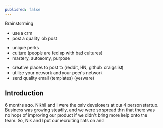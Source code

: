 ```yaml
---
published: false
---
```


Brainstorming
* use a crm
* post a quality job post
- unique perks
- culture (people are fed up with bad cultures)
- mastery, autonomy, purpose

* creative places to post to (reddit, HN, github, craigslist)
* utilize your network and your peer's network
* send quality email (templates) (yesware)

## Introduction

6 months ago, Nikhil and I were the only developers at our 4 person startup. Business was growing steadily, and we were so spread thin that there was no hope of improving our product if we didn't bring more help onto the team. So, Nik and I put our recruiting hats on and 
